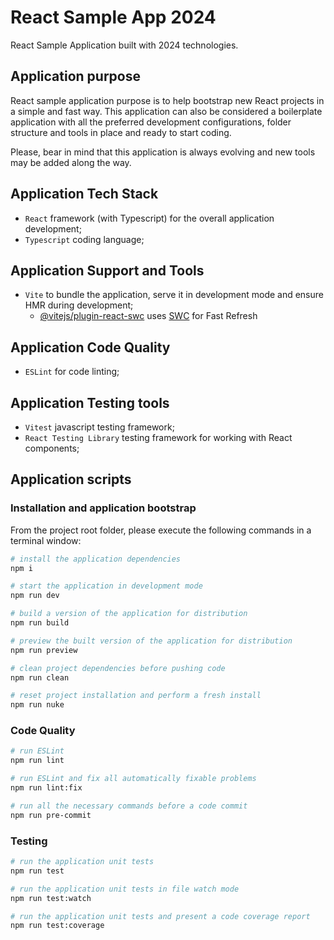 # React Sample App 2024

React Sample Application built with 2024 technologies.

## Application purpose

React sample application purpose is to help bootstrap new React projects in a simple and fast way. This application can also be considered a boilerplate application with all the preferred development configurations, folder structure and tools in place and ready to start coding.

Please, bear in mind that this application is always evolving and new tools may be added along the way.

## Application Tech Stack

- `React` framework (with Typescript) for the overall application development;
- `Typescript` coding language;

## Application Support and Tools

- `Vite` to bundle the application, serve it in development mode and ensure HMR during development;
  - [@vitejs/plugin-react-swc](https://github.com/vitejs/vite-plugin-react-swc) uses [SWC](https://swc.rs/) for Fast Refresh

## Application Code Quality

- `ESLint` for code linting;

## Application Testing tools

- `Vitest` javascript testing framework;
- `React Testing Library` testing framework for working with React components;

## Application scripts

### Installation and application bootstrap

From the project root folder, please execute the following commands in a terminal window:

```bash
# install the application dependencies
npm i

# start the application in development mode
npm run dev

# build a version of the application for distribution
npm run build

# preview the built version of the application for distribution
npm run preview

# clean project dependencies before pushing code
npm run clean

# reset project installation and perform a fresh install
npm run nuke
```

### Code Quality

```bash
# run ESLint
npm run lint

# run ESLint and fix all automatically fixable problems
npm run lint:fix

# run all the necessary commands before a code commit
npm run pre-commit
```

### Testing

```bash
# run the application unit tests
npm run test

# run the application unit tests in file watch mode
npm run test:watch

# run the application unit tests and present a code coverage report
npm run test:coverage
```
